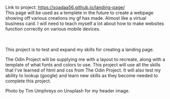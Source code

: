 Link to project: https://soadaa56.github.io/landing-page/ <br />
This page will be used as a templete in the future to create a webpage showing off various creations my gf has made. Almost like a virtual business card. I will need to teach myself a lot about how to make websites function correctly on various mobile devices. <br /><br /><br />


This project is to test and expand my skills for creating a landing page. <br />

The Odin Project will be supplying me with a layout to recreate, along with a template of what fonts and colors to use. This project will use all the skills that I've learned of html and css from The Odin Project. It will also test my ability to lookup (google) and learn new skills as they become needed to complete this project. <br />

Photo by Tim Umphreys on Unsplash for my header image.
